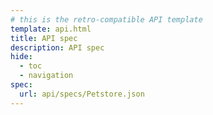 ```yaml
---
# this is the retro-compatible API template
template: api.html
title: API spec
description: API spec
hide:
  - toc
  - navigation
spec:
  url: api/specs/Petstore.json
---
```

